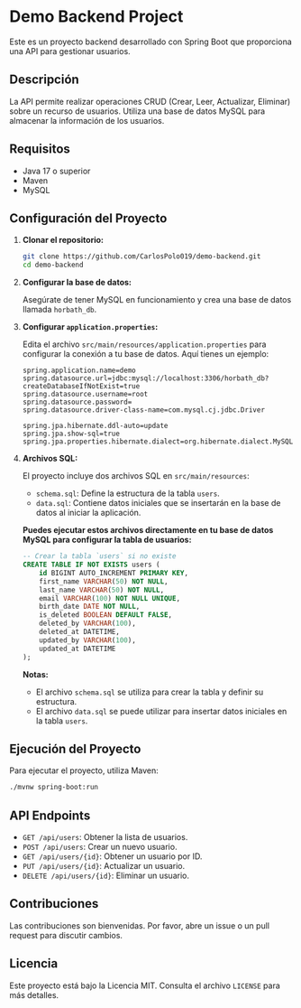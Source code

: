 
# Demo Backend Project

Este es un proyecto backend desarrollado con Spring Boot que proporciona una API para gestionar usuarios.

## Descripción

La API permite realizar operaciones CRUD (Crear, Leer, Actualizar, Eliminar) sobre un recurso de usuarios. Utiliza una base de datos MySQL para almacenar la información de los usuarios.

## Requisitos

- Java 17 o superior
- Maven
- MySQL

## Configuración del Proyecto

1. **Clonar el repositorio:**

   ```bash
   git clone https://github.com/CarlosPolo019/demo-backend.git
   cd demo-backend
   ```

2. **Configurar la base de datos:**

   Asegúrate de tener MySQL en funcionamiento y crea una base de datos llamada `horbath_db`.

3. **Configurar `application.properties`:**

   Edita el archivo `src/main/resources/application.properties` para configurar la conexión a tu base de datos. Aquí tienes un ejemplo:

   ```properties
   spring.application.name=demo
   spring.datasource.url=jdbc:mysql://localhost:3306/horbath_db?createDatabaseIfNotExist=true
   spring.datasource.username=root
   spring.datasource.password=
   spring.datasource.driver-class-name=com.mysql.cj.jdbc.Driver

   spring.jpa.hibernate.ddl-auto=update
   spring.jpa.show-sql=true
   spring.jpa.properties.hibernate.dialect=org.hibernate.dialect.MySQLDialect
   ```

4. **Archivos SQL:**

   El proyecto incluye dos archivos SQL en `src/main/resources`:

   - `schema.sql`: Define la estructura de la tabla `users`.
   - `data.sql`: Contiene datos iniciales que se insertarán en la base de datos al iniciar la aplicación.

   **Puedes ejecutar estos archivos directamente en tu base de datos MySQL para configurar la tabla de usuarios:**
   
   ```sql
   -- Crear la tabla `users` si no existe
   CREATE TABLE IF NOT EXISTS users (
       id BIGINT AUTO_INCREMENT PRIMARY KEY,
       first_name VARCHAR(50) NOT NULL,
       last_name VARCHAR(50) NOT NULL,
       email VARCHAR(100) NOT NULL UNIQUE,
       birth_date DATE NOT NULL,
       is_deleted BOOLEAN DEFAULT FALSE,
       deleted_by VARCHAR(100),
       deleted_at DATETIME,
       updated_by VARCHAR(100),
       updated_at DATETIME
   );
   ```

   **Notas:**
   - El archivo `schema.sql` se utiliza para crear la tabla y definir su estructura.
   - El archivo `data.sql` se puede utilizar para insertar datos iniciales en la tabla `users`.

## Ejecución del Proyecto

Para ejecutar el proyecto, utiliza Maven:

```bash
./mvnw spring-boot:run
```

## API Endpoints

- `GET /api/users`: Obtener la lista de usuarios.
- `POST /api/users`: Crear un nuevo usuario.
- `GET /api/users/{id}`: Obtener un usuario por ID.
- `PUT /api/users/{id}`: Actualizar un usuario.
- `DELETE /api/users/{id}`: Eliminar un usuario.

## Contribuciones

Las contribuciones son bienvenidas. Por favor, abre un issue o un pull request para discutir cambios.

## Licencia

Este proyecto está bajo la Licencia MIT. Consulta el archivo `LICENSE` para más detalles.
